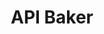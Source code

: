 ---
layout: default
api_service: '?'
description: turn a Jupyter notebook into an API
record_last_updated: Mon, 14 Feb 2022 17:29:27 GMT
shortname: api_baker
title: API Baker
type: programming tool
uuid: f8fc988b-fc7c-41a7-abaa-4b7c7041e5b5
website_link: https://apibakery.com/
---